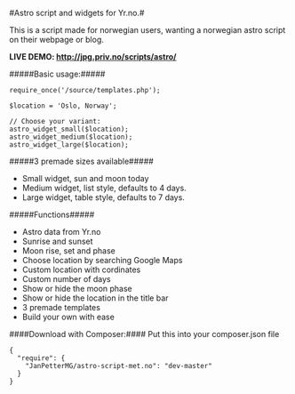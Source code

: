 #Astro script and widgets for Yr.no.#

This is a script made for norwegian users, wanting a norwegian astro script on their webpage or blog.

**LIVE DEMO: http://jpg.priv.no/scripts/astro/**

#####Basic usage:#####
````
require_once('/source/templates.php');

$location = 'Oslo, Norway';

// Choose your variant:
astro_widget_small($location);
astro_widget_medium($location);
astro_widget_large($location);
````

#####3 premade sizes available#####
- Small widget, sun and moon today
- Medium widget, list style, defaults to 4 days.
- Large widget, table style, defaults to 7 days.

#####Functions#####
- Astro data from Yr.no
- Sunrise and sunset
- Moon rise, set and phase
- Choose location by searching Google Maps
- Custom location with cordinates
- Custom number of days
- Show or hide the moon phase
- Show or hide the location in the title bar
- 3 premade templates
- Build your own with ease

####Download with Composer:####
Put this into your composer.json file
````
{
  "require": {
    "JanPetterMG/astro-script-met.no": "dev-master"
  }
}
````
